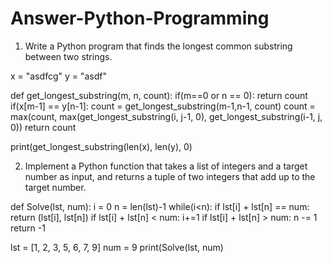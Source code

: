 # Answer-Python-Programming

1. Write a Python program that finds the longest common substring between two strings.

x = "asdfcg"
y = "asdf"

def get_longest_substring(m, n, count):
  if(m==0 or n == 0):
    return count
  if(x[m-1] == y[n-1]:
    count = get_longest_substring(m-1,n-1, count)
  count = max(count, max(get_longest_substring(i, j-1, 0), 
            get_longest_substring(i-1, j, 0))
  return count
  

print(get_longest_substring(len(x), len(y), 0)


2. Implement a Python function that takes a list of integers and a target number as input, and returns a tuple of two integers that add up to the target number.

def Solve(lst, num):
  i = 0
  n = len(lst)-1
  while(i<n):
    if lst[i] + lst[n] == num:
      return (lst[i], lst[n])
    if lst[i] + lst[n] < num:
      i+=1
    if lst[i] + lst[n] > num:
      n -= 1
    return -1


lst = [1, 2, 3, 5, 6, 7, 9]
num = 9
print(Solve(lst, num)


